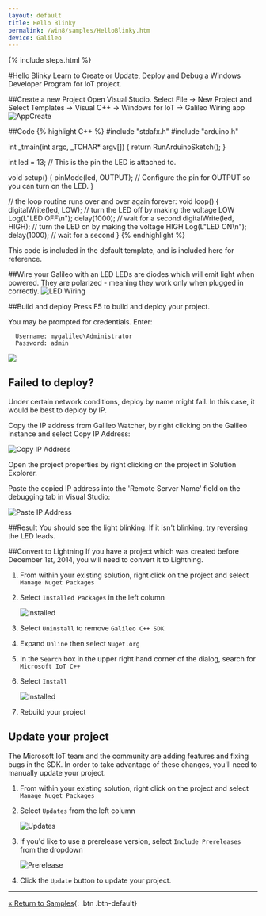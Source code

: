 ```yaml
---
layout: default
title: Hello Blinky
permalink: /win8/samples/HelloBlinky.htm
device: Galileo
---
```

{% include steps.html %}

<div class="col-md-12" markdown="1">
#Hello Blinky
Learn to Create or Update, Deploy and Debug a Windows Developer Program for IoT project.

##Create a new Project
Open Visual Studio. Select File -> New Project and Select Templates -> Visual C++ -> Windows for IoT -> Galileo Wiring app
![AppCreate]({{site.baseurl}}/images/Nuget_AppCreate.png)

##Code
{% highlight C++ %}
#include "stdafx.h"
#include "arduino.h"

int _tmain(int argc, _TCHAR* argv[])
{
  return RunArduinoSketch();
}

int led = 13;  // This is the pin the LED is attached to.

void setup()
{
  pinMode(led, OUTPUT); // Configure the pin for OUTPUT so you can turn on the LED.
}

// the loop routine runs over and over again forever:
void loop()
{
  digitalWrite(led, LOW);    // turn the LED off by making the voltage LOW
  Log(L"LED OFF\n");
  delay(1000);               // wait for a second
  digitalWrite(led, HIGH);    // turn the LED on by making the voltage HIGH
  Log(L"LED ON\n");
  delay(1000);               // wait for a second
}
{% endhighlight %}

This code is included in the default template, and is included here for reference.

##Wire your Galileo with an LED
LEDs are diodes which will emit light when powered. They are polarized - meaning they work only when plugged in correctly.
![LED Wiring]({{site.baseurl}}/images/HelloBlinky.png)

##Build and deploy
Press F5 to build and deploy your project.

You may be prompted for credentials. Enter:

~~~
  Username: mygalileo\Administrator
  Password: admin
~~~

![]({{site.baseurl}}/images/VSDeployCred.png)

## Failed to deploy?
Under certain network conditions, deploy by name might fail. In this case, it would be best to deploy by IP.

Copy the IP address from Galileo Watcher, by right clicking on the Galileo instance and select Copy IP Address:

![Copy IP Address]({{site.baseurl}}/images/Deploy_CopyIP.png)

Open the project properties by right clicking on the project in Solution Explorer.

Paste the copied IP address into the 'Remote Server Name' field on the debugging tab in Visual Studio:

![Paste IP Address]({{site.baseurl}}/images/Deploy_PasteIP.png)

##Result
You should see the light blinking. If it isn't blinking, try reversing the LED leads.

##Convert to Lightning
If you have a project which was created before December 1st, 2014, you will need to convert it to Lightning.

1. From within your existing solution, right click on the project and select ```Manage Nuget Packages```
1. Select ```Installed Packages``` in the left column

   ![Installed]({{site.baseurl}}/images/HelloBlinky_UninstallGalileoSDK.PNG)

1. Select ```Uninstall``` to remove ```Galileo C++ SDK```
1. Expand ```Online``` then select ```Nuget.org```
1. In the ```Search``` box in the upper right hand corner of the dialog, search for ```Microsoft IoT C++```
1. Select ```Install```

   ![Installed]({{site.baseurl}}/images/HelloBlinky_InstallNative.PNG)

1. Rebuild your project

## Update your project
The Microsoft IoT team and the community are adding features and fixing bugs in the SDK. In order to take advantage of these changes, you'll need to manually update your project.

1. From within your existing solution, right click on the project and select ```Manage Nuget Packages```
1. Select ```Updates``` from the left column

   ![Updates]({{site.baseurl}}/images/NugetUpdates.png)

1. If you'd like to use a prerelease version, select ```Include Prereleases``` from the dropdown

   ![Prerelease]({{site.baseurl}}/images/Prerelease.png)

1. Click the ```Update``` button to update your project.

---
[&laquo; Return to Samples](SampleApps.htm){: .btn .btn-default}
</div>
